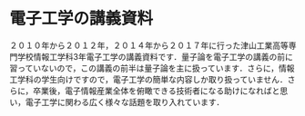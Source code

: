 # 電子工学の講義資料

２０１０年から２０１２年，２０１４年から２０１７年に行った津山工業高等専門学校情報工学科3年電子工学の講義資料です．量子論を電子工学の講義の前に習っていないので，この講義の前半は量子論を主に扱っています．さらに，情報工学科の学生向けですので，電子工学の簡単な内容しか取り扱っていません．さらに，卒業後，電子情報産業全体を俯瞰できる技術者になる助けになればと思い，電子工学に関わる広く様々な話題を取り入れています．
